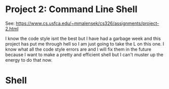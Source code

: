# Project 2: Command Line Shell

See: https://www.cs.usfca.edu/~mmalensek/cs326/assignments/project-2.html


I know the code style isnt the best but I have had a garbage week and this project has put me through hell so I am just going to take the L on this one. I know what all the code style errors are and I will fix them in the future because I want to make a pretty and efficient shell but I can't muster up the energy to do that now. 
# Shell
